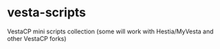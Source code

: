 # vesta-scripts
VestaCP mini scripts collection
(some will work with Hestia/MyVesta and other VestaCP forks)
